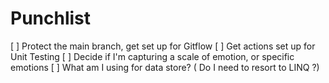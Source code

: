 # Punchlist

[ ] Protect the main branch, get set up for Gitflow
[ ] Get actions set up for Unit Testing
[ ] Decide if I'm capturing a scale of emotion, or specific emotions
[ ] What am I using for data store? ( Do I need to resort to LINQ ?)

 
